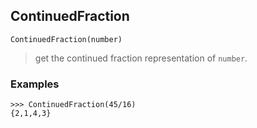 ## ContinuedFraction

```
ContinuedFraction(number)
```
 
> get the continued fraction representation of `number`.


### Examples 
```
>>> ContinuedFraction(45/16)
{2,1,4,3}
```